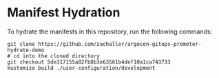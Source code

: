 # Manifest Hydration

To hydrate the manifests in this repository, run the following commands:

```shell
git clone https://github.com/zachaller/argocon-gitops-promoter-hydrate-demo
# cd into the cloned directory
git checkout 5de317155a82fb8b3e63561b4def10a1ca743733
kustomize build ./user-configuration/development
```
